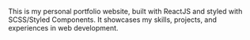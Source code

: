 This is my personal portfolio website, built with ReactJS and styled with SCSS/Styled Components. It showcases my skills, projects, and experiences in web development.
